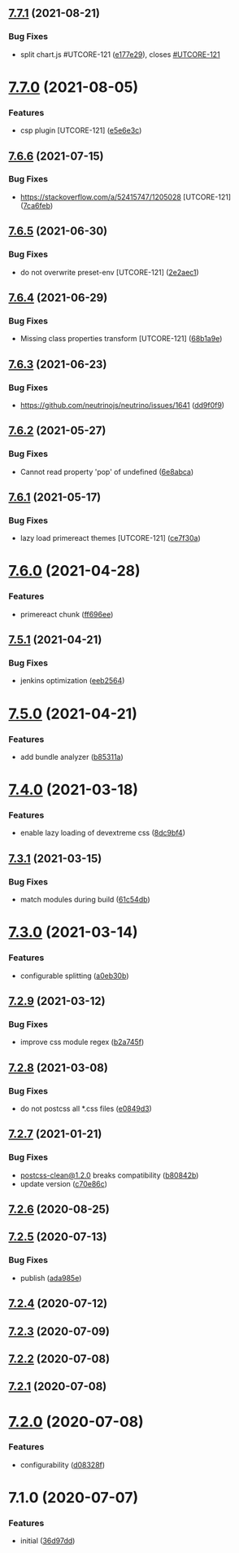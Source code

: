 ## [7.7.1](https://github.com/softwaregroup-bg/ut-webpack/compare/v7.7.0...v7.7.1) (2021-08-21)


### Bug Fixes

* split chart.js #UTCORE-121 ([e177e29](https://github.com/softwaregroup-bg/ut-webpack/commit/e177e2993c80c46d9e3b62c2182c6d5b0be02d12)), closes [#UTCORE-121](https://github.com/softwaregroup-bg/ut-webpack/issues/UTCORE-121)



# [7.7.0](https://github.com/softwaregroup-bg/ut-webpack/compare/v7.6.6...v7.7.0) (2021-08-05)


### Features

* csp plugin [UTCORE-121] ([e5e6e3c](https://github.com/softwaregroup-bg/ut-webpack/commit/e5e6e3c42efe534ad1b95dbb02424773080d2fb9))



## [7.6.6](https://github.com/softwaregroup-bg/ut-webpack/compare/v7.6.5...v7.6.6) (2021-07-15)


### Bug Fixes

* https://stackoverflow.com/a/52415747/1205028 [UTCORE-121] ([7ca6feb](https://github.com/softwaregroup-bg/ut-webpack/commit/7ca6febc4d0f0f870f67c85c5d31b1d47bd040d6))



## [7.6.5](https://github.com/softwaregroup-bg/ut-webpack/compare/v7.6.4...v7.6.5) (2021-06-30)


### Bug Fixes

* do not overwrite preset-env [UTCORE-121] ([2e2aec1](https://github.com/softwaregroup-bg/ut-webpack/commit/2e2aec1522759eb6bf0d61151bc92521cd525f08))



## [7.6.4](https://github.com/softwaregroup-bg/ut-webpack/compare/v7.6.3...v7.6.4) (2021-06-29)


### Bug Fixes

* Missing class properties transform [UTCORE-121] ([68b1a9e](https://github.com/softwaregroup-bg/ut-webpack/commit/68b1a9e2115cb8b07235bf01e76830c707f80cf3))



## [7.6.3](https://github.com/softwaregroup-bg/ut-webpack/compare/v7.6.2...v7.6.3) (2021-06-23)


### Bug Fixes

* https://github.com/neutrinojs/neutrino/issues/1641 ([dd9f0f9](https://github.com/softwaregroup-bg/ut-webpack/commit/dd9f0f9bbf92ff72f8e2e6b01c8f5db86c6f1eca))



## [7.6.2](https://github.com/softwaregroup-bg/ut-webpack/compare/v7.6.1...v7.6.2) (2021-05-27)


### Bug Fixes

* Cannot read property 'pop' of undefined ([6e8abca](https://github.com/softwaregroup-bg/ut-webpack/commit/6e8abca43603fad4ec81d059afe18042080b6060))



## [7.6.1](https://github.com/softwaregroup-bg/ut-webpack/compare/v7.6.0...v7.6.1) (2021-05-17)


### Bug Fixes

* lazy load primereact themes [UTCORE-121] ([ce7f30a](https://github.com/softwaregroup-bg/ut-webpack/commit/ce7f30ae6c04459c07622e6fa7bd5ac6f3df7a21))



# [7.6.0](https://github.com/softwaregroup-bg/ut-webpack/compare/v7.5.1...v7.6.0) (2021-04-28)


### Features

* primereact chunk ([ff696ee](https://github.com/softwaregroup-bg/ut-webpack/commit/ff696ee8357a351110782831e9bcc049984bedee))



## [7.5.1](https://github.com/softwaregroup-bg/ut-webpack/compare/v7.5.0...v7.5.1) (2021-04-21)


### Bug Fixes

* jenkins optimization ([eeb2564](https://github.com/softwaregroup-bg/ut-webpack/commit/eeb2564a4b9608772d6ccbee3a7a92ed10c8d9b9))



# [7.5.0](https://github.com/softwaregroup-bg/ut-webpack/compare/v7.4.0...v7.5.0) (2021-04-21)


### Features

* add bundle analyzer ([b85311a](https://github.com/softwaregroup-bg/ut-webpack/commit/b85311ad401e851202521b3fe6126e779b87ee40))



# [7.4.0](https://github.com/softwaregroup-bg/ut-webpack/compare/v7.3.1...v7.4.0) (2021-03-18)


### Features

* enable lazy loading of devextreme css ([8dc9bf4](https://github.com/softwaregroup-bg/ut-webpack/commit/8dc9bf4e71c48d5bea199ef7dc891b3290a13699))



## [7.3.1](https://github.com/softwaregroup-bg/ut-webpack/compare/v7.3.0...v7.3.1) (2021-03-15)


### Bug Fixes

* match modules during build ([61c54db](https://github.com/softwaregroup-bg/ut-webpack/commit/61c54db16ea2db9cc46de62e2e179d99e203b717))



# [7.3.0](https://github.com/softwaregroup-bg/ut-webpack/compare/v7.2.9...v7.3.0) (2021-03-14)


### Features

* configurable splitting ([a0eb30b](https://github.com/softwaregroup-bg/ut-webpack/commit/a0eb30bd4551fd1750d2c918acbeef93ed46d669))



## [7.2.9](https://github.com/softwaregroup-bg/ut-webpack/compare/v7.2.8...v7.2.9) (2021-03-12)


### Bug Fixes

* improve css module regex ([b2a745f](https://github.com/softwaregroup-bg/ut-webpack/commit/b2a745fb842c87f76c37af5f6caa2be825e8dba5))



## [7.2.8](https://github.com/softwaregroup-bg/ut-webpack/compare/v7.2.7...v7.2.8) (2021-03-08)


### Bug Fixes

* do not postcss all *.css files ([e0849d3](https://github.com/softwaregroup-bg/ut-webpack/commit/e0849d377b69ef786e35ba67f89b78b76324e635))



## [7.2.7](https://github.com/softwaregroup-bg/ut-webpack/compare/v7.2.6...v7.2.7) (2021-01-21)


### Bug Fixes

* postcss-clean@1.2.0 breaks compatibility ([b80842b](https://github.com/softwaregroup-bg/ut-webpack/commit/b80842bff50fae910a49f582f0ab8dad7865aaa3))
* update version ([c70e86c](https://github.com/softwaregroup-bg/ut-webpack/commit/c70e86c9375f053096665c4da44712e9fda2d129))



## [7.2.6](https://github.com/softwaregroup-bg/ut-webpack/compare/v7.2.5...v7.2.6) (2020-08-25)



## [7.2.5](https://github.com/softwaregroup-bg/ut-webpack/compare/v7.2.4...v7.2.5) (2020-07-13)


### Bug Fixes

* publish ([ada985e](https://github.com/softwaregroup-bg/ut-webpack/commit/ada985e187037489a8527e8e4efaa47386ec7583))



## [7.2.4](https://github.com/softwaregroup-bg/ut-webpack/compare/v7.2.3...v7.2.4) (2020-07-12)



## [7.2.3](https://github.com/softwaregroup-bg/ut-webpack/compare/v7.2.2...v7.2.3) (2020-07-09)



## [7.2.2](https://github.com/softwaregroup-bg/ut-webpack/compare/v7.2.1...v7.2.2) (2020-07-08)



## [7.2.1](https://github.com/softwaregroup-bg/ut-webpack/compare/v7.2.0...v7.2.1) (2020-07-08)



# [7.2.0](https://github.com/softwaregroup-bg/ut-webpack/compare/v7.1.0...v7.2.0) (2020-07-08)


### Features

* configurability ([d08328f](https://github.com/softwaregroup-bg/ut-webpack/commit/d08328ff1e4aa9982a537baa7af40779ea481050))



# 7.1.0 (2020-07-07)


### Features

* initial ([36d97dd](https://github.com/softwaregroup-bg/ut-webpack/commit/36d97dd972f938c8f42104a8fb1551f351cdeeef))




